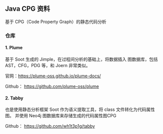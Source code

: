 ## Java CPG 资料
基于 CPG（Code Property Graph）的静态代码分析

### 仓库

#### 1. Plume

基于 Soot 生成的 Jimple，在过程间分析的基础上，将数据插入 图数据库，包括 AST，CFG，PDG 等，和 Joern 非常类似。

官网：https://plume-oss.github.io/plume-docs/

Github： https://github.com/plume-oss/plume

#### 2. Tabby

也是使用静态分析框架 Soot 作为语义提取工具，将 class 文件转化为代码属性图。 并使用 Neo4j 图数据库来存储生成的代码属性图CPG

Github： https://github.com/wh1t3p1g/tabby
